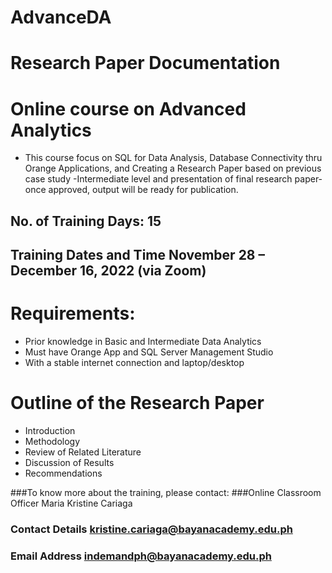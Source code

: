 # AdvanceDA
# Research Paper Documentation
# Online course on Advanced Analytics
- This course focus on SQL for Data Analysis, Database Connectivity thru
Orange Applications, and Creating a Research Paper based on previous case study -Intermediate level and presentation of final research paper- once approved, output will be ready for publication.
## No. of Training Days: 15
## Training Dates and Time November 28 – December 16, 2022 (via Zoom)

# Requirements:
- Prior knowledge in Basic and Intermediate Data Analytics
- Must have Orange App and SQL Server Management Studio
- With a stable internet connection and laptop/desktop

# Outline of the Research Paper
- Introduction
- Methodology
- Review of Related Literature
- Discussion of Results
- Recommendations


###To know more about the training, please contact:
###Online Classroom Officer Maria Kristine Cariaga
### Contact Details kristine.cariaga@bayanacademy.edu.ph
### Email Address indemandph@bayanacademy.edu.ph
